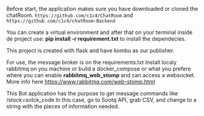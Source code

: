 Before start, the application makes sure you have downloaded or cloned the chatRoom.
`https://github.com/c1c4/ChatRoom` and `https://github.com/c1c4/chatRoom-Backend`

You can create a virtual environment and after that on your terminal inside de project use: **pip install -r requirement.txt** to install the dependecies.

This project is created with flask and have kombu as our publisher.

For use, the message broker is on the requirements.txt
Install localy rabbitmq on you machine or build a docker_compose or what you prefere where you can enable **rabbitmq_web_stomp** and can access a websocket.
More info here https://www.rabbitmq.com/web-stomp.html

This Bot application has the purpose to get message commands like /stock=sotck_code
In this case, go to Sootq API, grab CSV, and change to a string with the pieces of information needed.

